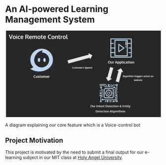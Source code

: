 # An AI-powered Learning Management System

<img src="https://github.com/allanchua101/hau-ai-powered-lms/blob/main/assets/Voice%20Banner.png"
     alt="A diagram explaining our core feature which is a Voice-control bot"
     style="margin-right: auto; margin-left: auto;" />

A diagram explaining our core feature which is a Voice-control bot

## Project Motivation

This project is motivated by the need to submit a final output for our e-learning subject in our MIT class at [Holy Angel University](https://www.hau.edu.ph/).

